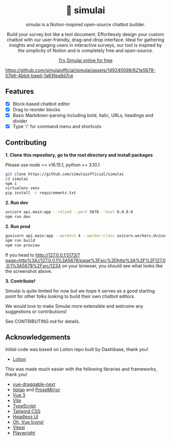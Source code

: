 <h1 align="center"><b>🤖 simulai</b></h1>
<p align="center">
  simulai is a Notion-inspired open-source chatbot builder.
</p>
<p align="center">
  Build your survey bot like a text document. Effortlessly design your custom chatbot with our user-friendly, drag-and-drop interface. Ideal for gathering insights and engaging users in interactive surveys, our tool is inspired by the simplicity of Notion and is completely free and open-source.
</p>
<p align="center">
  <a href="https://www.simulai.co" target="_blank">Try Simulai online for free</a>
</p>

<p align="center">

https://github.com/simulaiofficial/simulai/assets/149245098/621e5678-57b6-4bbd-baed-1a83fea8d7ce

</p>

## Features

- [x] Block-based chatbot editor
- [x] Drag to reorder blocks
- [x] Basic Markdown-parsing including bold, italic, URLs, headings and divider
- [x] Type '/' for command menu and shortcuts

## Contributing

**1. Clone this repository, go to the root directory and install packages**

Please use node >= v16.15.1, python >= 3.10.1

```bash
git clone https://github.com/simulaiofficial/simulai
cd simulai
npm i
virtualenv venv
pip install -r requirements.txt
```

**2. Run dev**

```bash
uvicorn api.main:app --reload --port 5678 --host 0.0.0.0
npm run dev
```

**2. Run prod**

```bash
gunicorn api.main:app --workers 4 --worker-class uvicorn.workers.UvicornWorker --bind 0.0.0.0:5678 --daemon
npm run build
npm run preview
```

If you head
to http://127.0.0.1:5173/?page=http%3A//127.0.0.1%3A5678/page%3Fsrc%3Dhttp%3A%2F%2F127.0.0.1%3A5678%2Fsrc/1234 on
your browser, you should see what looks like the screenshot above.

**3. Contribute!**

Simulai is quite limited for now but we hope it serves as a good starting point for other folks looking to build their
own chatbot editors.

We would love to make Simulai more extensible and welcome any suggestions or contributions!

See CONTRIBUTING.md for details.

## Acknowledgements

Initial code was based on Lotion repo built by Dashibase, thank you!

- [Lotion](https://github.com/Dashibase/lotion)

This was made much easier with the following libraries and frameworks, thank you!

- [vue-draggable-next](https://github.com/anish2690/vue-draggable-next)
- [tiptap](https://tiptap.dev/) and [ProseMirror](https://prosemirror.net/)
- [Vue 3](https://vuejs.org/)
- [Vite](https://vitejs.dev/)
- [TypeScript](https://www.typescriptlang.org/)
- [Tailwind CSS](https://tailwindcss.com/)
- [Headless UI](https://headlessui.dev/)
- [Oh, Vue Icons!](https://oh-vue-icons.js.org/)
- [Vitest](https://vitest.dev/)
- [Playwright](https://playwright.dev/)
